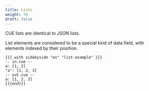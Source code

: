 ```yaml
---
title: Lists
weight: 70
draft: false
---
```


CUE lists are identical to JSON lists.

List elements are considered to be a special kind of data field, with elements indexed by their position.

```coq
{{{ with sidebyside "en" "list-example" }}}
-- in.cue --
a: [1, 2]
"a": [1, 2, 3]
-- out.cue --
a: [1, 2, 3]
{{{end}}}
```

<!-- TODO

a: 3: 4 // ok

a:  5: 6 // introduces gap.

<sidebar: CUE has a construct called associative lists which allows redefining how composition works>

<Reference: associative lists>

-->
